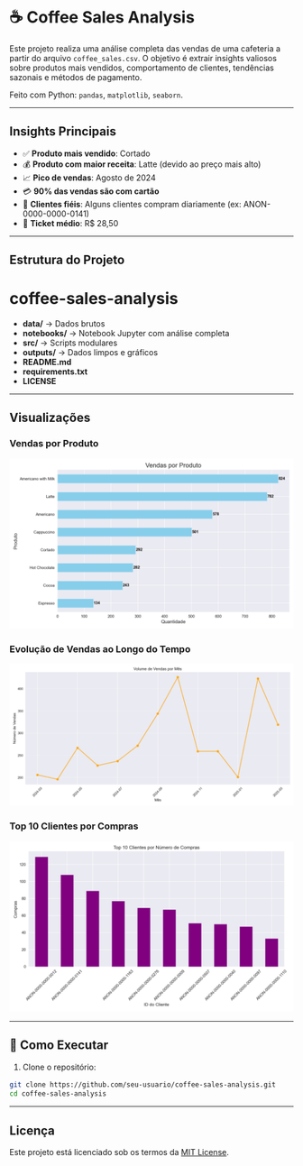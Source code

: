 # ☕ Coffee Sales Analysis

Este projeto realiza uma análise completa das vendas de uma cafeteria a partir do arquivo `coffee_sales.csv`. O objetivo é extrair insights valiosos sobre produtos mais vendidos, comportamento de clientes, tendências sazonais e métodos de pagamento.

Feito com Python: `pandas`, `matplotlib`, `seaborn`.

---

## Insights Principais

- ✅ **Produto mais vendido**: Cortado
- 💰 **Produto com maior receita**: Latte (devido ao preço mais alto)
- 📈 **Pico de vendas**: Agosto de 2024
- 💳 **90% das vendas são com cartão**
- 👤 **Clientes fiéis**: Alguns clientes compram diariamente (ex: ANON-0000-0000-0141)
- 🧋 **Ticket médio**: R$ 28,50

---

## Estrutura do Projeto
# coffee-sales-analysis

- **data/** → Dados brutos
- **notebooks/** → Notebook Jupyter com análise completa
- **src/** → Scripts modulares
- **outputs/** → Dados limpos e gráficos
- **README.md**
- **requirements.txt**
- **LICENSE**


---

## Visualizações

### Vendas por Produto
![sales_by_product](outputs/figures/sales_by_product.png)

### Evolução de Vendas ao Longo do Tempo
![sales_over_time](outputs/figures/sales_over_time.png)

### Top 10 Clientes por Compras
![top_customers](outputs/figures/top_customers.png)

---

## 🚀 Como Executar

1. Clone o repositório:
```bash
git clone https://github.com/seu-usuario/coffee-sales-analysis.git
cd coffee-sales-analysis
```
---
## Licença

Este projeto está licenciado sob os termos da [MIT License](./LICENSE).